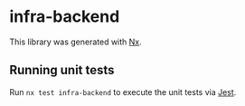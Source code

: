 # infra-backend

This library was generated with [Nx](https://nx.dev).

## Running unit tests

Run `nx test infra-backend` to execute the unit tests via [Jest](https://jestjs.io).
